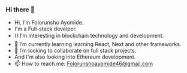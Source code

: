 ### Hi there 👋

- Hi, I’m Folorunsho Ayomide.
- I'm a Full-stack develper.
- ⛓ I’m interesting in blockchain technology and development.
- 🌱 I’m currently learning learning React, Next and other frameworks. 
- 👯 I’m looking to collaborate on full stack projects.
- And I'm also looking into Ethereum development.
- 📫 How to reach me: Folorunshoayomide46@gmail.com


